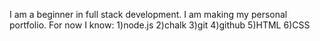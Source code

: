  I am a beginner in full stack development.
 I am making my personal portfolio.
 For now I know:
 1)node.js
 2)chalk
 3)git 
 4)github
 5)HTML
 6)CSS

